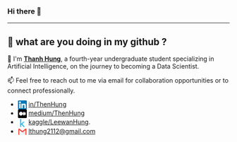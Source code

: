 ### Hi there 👋

-----

## 🚀 what are you doing in my github ? 


👋 I'm <b>[Thanh Hung]()</b>,  a fourth-year undergraduate student specializing in Artificial Intelligence, on the journey to becoming a Data Scientist.

📫 Feel free to reach out to me via email for collaboration opportunities or to connect professionally.

- <img align="center" src="./images/icon/linkedin.png" title = "Twitter" alt="" height="20" /> [in/ThenHung](https://www.linkedin.com/in/thanhhung2112/) 
- <img align="center" src="./images/icon/medium.png" title = "Twitter" alt="" height="20" /> [medium/ThenHung](https://medium.com/@lthung2112)
- <img align="center" src="./images/icon/kaggle.png" title = "Twitter" alt="" height="20" /> [kaggle/LeewanHung](https://www.kaggle.com/leewanhung).
- <img align="center" src="./images/icon/mail.webp" title = "Twitter" alt="" height="20" /> lthung2112@gmail.com


<!--

https://www.linkedin.com/in/thenhung/

## GitHub Streak Stats

<div align="center">
  
[![Top Langs](https://github-readme-stats.vercel.app/api/top-langs/?username=Thanhhung2112&layout=donut)](https://github.com/Thanhhung2112/github-readme-stats)   

</div>

<div align="center">

[![GitHub Streak](https://github-readme-streak-stats.herokuapp.com?user=ThanhHung2112&theme=merko&border_radius=10)](https://git.io/streak-stats)  

</div>  
**ThanhHung2112/ThanhHung2112** is a ✨ _special_ ✨ repository because its `README.md` (this file) appears on your GitHub profile.
🚀 * 🚀 * 🚀 * 👩🏻‍🚀

[![ThanhHung github activity graph](https://github-readme-activity-graph.vercel.app/graph?username=ThanhHung2112&theme=dracula)](https://github.com/ashutosh00710/github-readme-activity-graph)
Here are some ideas to get you started:

- 🔭 I’m currently working on ...
- 🌱 I’m currently learning ...
- 👯 I’m looking to collaborate on ...
- 🤔 I’m looking for help with ...
- 💬 Ask me about ...
- 📫 How to reach me: ...
- 😄 Pronouns: ...
- ⚡ Fun fact: ...
-->

